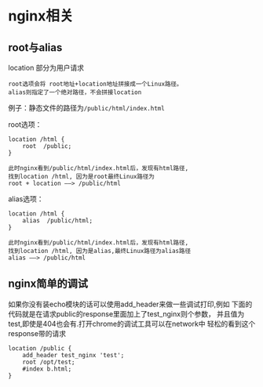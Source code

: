 nginx相关
====

root与alias
---

location 部分为用户请求

    root选项会将 root地址+location地址拼接成一个Linux路径。
    alias则指定了一个绝对路径，不会拼接location


例子：静态文件的路径为`/public/html/index.html`

root选项：

    location /html {
        root  /public;
    }

    此时nginx看到/public/html/index.html后，发现有html路径,
    找到location /html, 因为是root最终Linux路径为
    root + location ——> /public/html

alias选项：

    location /html {
        alias  /public/html;
    }

    此时nginx看到/public/html/index.html后，发现有html路径,
    找到location /html, 因为是alias,最终Linux路径为alias路径
    alias ——> /public/html

nginx简单的调试
---

如果你没有装echo模块的话可以使用add_header来做一些调试打印,例如
下面的代码就是在请求public的response里面加上了test_nginx则个参数，
并且值为test,即使是404也会有.打开chrome的调试工具可以在network中
轻松的看到这个response带的请求

    location /public {
        add_header test_nginx 'test';
        root /opt/test;
        #index b.html;
    }
